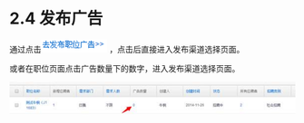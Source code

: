 # 2.4 发布广告

通过点击![](image039.png) ，点击后直接进入发布渠道选择页面。

或者在职位页面点击广告数量下的数字，进入发布渠道选择页面。

![](image042.jpg)